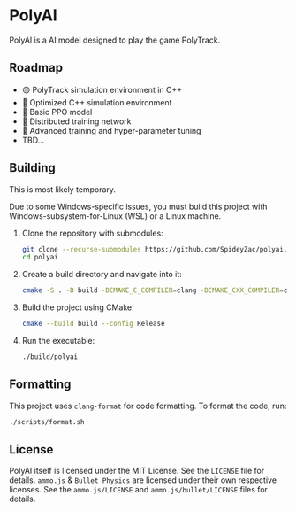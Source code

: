 # PolyAI

PolyAI is a AI model designed to play the game PolyTrack.

## Roadmap

- 🟡 PolyTrack simulation environment in C++
- 🔴 Optimized C++ simulation environment
- 🔴 Basic PPO model
- 🔴 Distributed training network
- 🔴 Advanced training and hyper-parameter tuning
- TBD...

## Building

This is most likely temporary.

Due to some Windows-specific issues, you must build this project with Windows-subsystem-for-Linux (WSL) or a Linux machine.

1. Clone the repository with submodules:

    ```bash
    git clone --recurse-submodules https://github.com/SpideyZac/polyai.git
    cd polyai
    ```

2. Create a build directory and navigate into it:

    ```bash
    cmake -S . -B build -DCMAKE_C_COMPILER=clang -DCMAKE_CXX_COMPILER=clang++
    ```

3. Build the project using CMake:

    ```bash
    cmake --build build --config Release
    ```

4. Run the executable:

    ```bash
    ./build/polyai
    ```

## Formatting

This project uses `clang-format` for code formatting. To format the code, run:

```bash
./scripts/format.sh
```

## License

PolyAI itself is licensed under the MIT License. See the `LICENSE` file for details. `ammo.js` & `Bullet Physics` are licensed under their own respective licenses.
See the `ammo.js/LICENSE` and `ammo.js/bullet/LICENSE` files for details.
